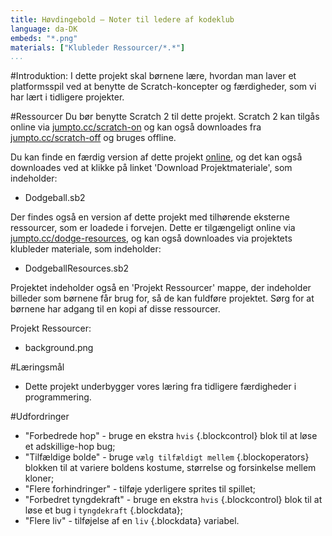 ```yaml
---
title: Høvdingebold — Noter til ledere af kodeklub
language: da-DK
embeds: "*.png"
materials: ["Klubleder Ressourcer/*.*"] 
...
```


#Introduktion:
I dette projekt skal børnene lære, hvordan man laver et platformsspil ved at benytte de Scratch-koncepter og færdigheder, som vi har lært i tidligere projekter.

#Ressourcer
Du bør benytte Scratch 2 til dette projekt. Scratch 2 kan tilgås online via [jumpto.cc/scratch-on](http://jumpto.cc/scratch-on) og kan også downloades fra  [jumpto.cc/scratch-off](http://jumpto.cc/scratch-off) og bruges offline.

Du kan finde en færdig version af dette projekt <a href="http://scratch.mit.edu/projects/39740618/#editor">online</a>, og det kan også downloades ved at klikke på linket 'Download Projektmateriale', som indeholder:  

+ Dodgeball.sb2

Der findes også en version af dette projekt med tilhørende eksterne ressourcer, som er loadede i forvejen. Dette er tilgængeligt online via  [jumpto.cc/dodge-resources](http://jumpto.cc/dodge-resources), og kan også downloades via projektets klubleder materiale, som indeholder:

+ DodgeballResources.sb2 

Projektet indeholder også en 'Projekt Ressourcer' mappe, der indeholder billeder som børnene får brug for, så de kan fuldføre projektet. Sørg for at børnene har adgang til en kopi af disse ressourcer.

Projekt Ressourcer:
+ background.png

#Læringsmål
+ Dette projekt underbygger vores læring fra tidligere færdigheder i programmering.

#Udfordringer  
+ "Forbedrede hop" - bruge en ekstra `hvis` {.blockcontrol} blok til at løse et adskillige-hop bug;
+ "Tilfældige bolde" - bruge `vælg tilfældigt mellem` {.blockoperators} blokken til at variere boldens kostume, størrelse og forsinkelse mellem kloner;
+ "Flere forhindringer" - tilføje yderligere sprites til spillet;
+ "Forbedret tyngdekraft" - bruge en ekstra `hvis` {.blockcontrol} blok til at løse et bug i `tyngdekraft` {.blockdata}; 
+ "Flere liv" - tilføjelse af en `liv` {.blockdata} variabel.

